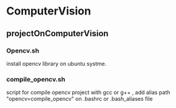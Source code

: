 # ComputerVision
## projectOnComputerVision
### Opencv.sh
install opencv library on ubuntu systme.
### compile_opencv.sh
script for compile opencv project with gcc or g++ , add alias path "opencv=compile_opencv" on .bashrc or .bash_aliases file
